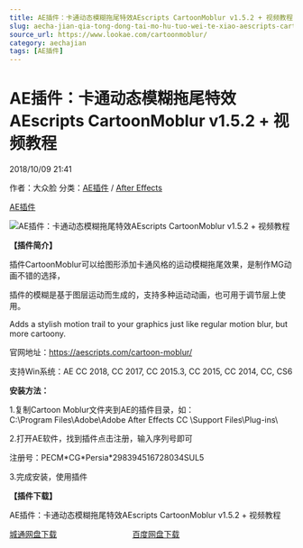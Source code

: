 ```yaml
---
title: AE插件：卡通动态模糊拖尾特效AEscripts CartoonMoblur v1.5.2 + 视频教程
slug: aecha-jian-qia-tong-dong-tai-mo-hu-tuo-wei-te-xiao-aescripts-cartoonmoblur-v1-5-2-shi-pin-jiao-cheng
source_url: https://www.lookae.com/cartoonmoblur/
category: aechajian
tags: [AE插件]
---
```

# AE插件：卡通动态模糊拖尾特效AEscripts CartoonMoblur v1.5.2 + 视频教程

2018/10/09 21:41

作者：大众脸
分类：[AE插件](https://www.lookae.com/after-effects/aechajian/) / [After Effects](https://www.lookae.com/after-effects/)

[AE插件](https://www.lookae.com/tag/ae%e6%8f%92%e4%bb%b6/)

![AE插件：卡通动态模糊拖尾特效AEscripts CartoonMoblur v1.5.2 + 视频教程](https://www.lookae.com/wp-content/uploads/2018/10/Cartoon-Moblur-.jpg "AE插件：卡通动态模糊拖尾特效AEscripts CartoonMoblur v1.5.2 + 视频教程-LookAE.com")

**【插件简介】**

插件CartoonMoblur可以给图形添加卡通风格的运动模糊拖尾效果，是制作MG动画不错的选择，

插件的模糊是基于图层运动而生成的，支持多种运动动画，也可用于调节层上使用。

Adds a stylish motion trail to your graphics just like regular motion blur, but more cartoony.

官网地址：https://aescripts.com/cartoon-moblur/

支持Win系统：AE CC 2018, CC 2017, CC 2015.3, CC 2015, CC 2014, CC, CS6

**安装方法：**

1.复制Cartoon Moblur文件夹到AE的插件目录，如：  
C:\Program Files\Adobe\Adobe After Effects CC \Support Files\Plug-ins\

2.打开AE软件，找到插件点击注册，输入序列号即可

注册号：PECM\*CG\*Persia\*298394516728034SUL5

3.完成安装，使用插件

**【插件下载】**

AE插件：卡通动态模糊拖尾特效AEscripts CartoonMoblur v1.5.2 + 视频教程

[城通网盘下载](https://lookae.ctfile.com/fs/680462-313850340)                                  [百度网盘下载](https://pan.baidu.com/s/1_fg1Ko9lPnojSS1N8m_WRg)
